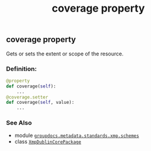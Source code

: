 ﻿---
title: coverage property
second_title: GroupDocs.Metadata for Python via .NET API References
description: 
type: docs
url: /python-net/groupdocs.metadata.standards.xmp.schemes/xmpdublincorepackage/coverage/
is_root: false
weight: 270
---

## coverage property


Gets or sets the extent or scope of the resource.
### Definition:
```python
@property
def coverage(self):
    ...
@coverage.setter
def coverage(self, value):
    ...
```

### See Also
* module [`groupdocs.metadata.standards.xmp.schemes`](../../)
* class [`XmpDublinCorePackage`](/metadata/python-net/groupdocs.metadata.standards.xmp.schemes/xmpdublincorepackage)

